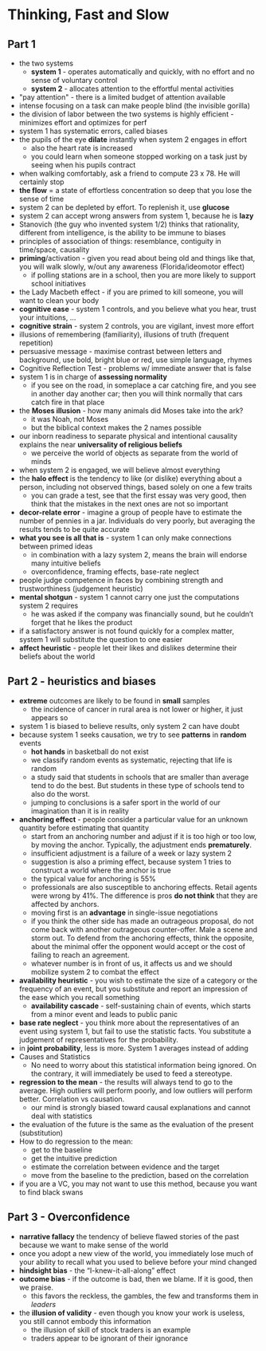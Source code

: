 # Thinking, Fast and Slow

## Part 1

* the two systems
	* **system 1** - operates automatically and quickly, with no effort and no sense of voluntary control
	* **system 2** - allocates attention to the effortful mental activities
* "pay attention" - there is a limited budget of attention available
* intense focusing on a task can make people blind (the invisible gorilla)
* the division of labor between the two systems is highly efficient - minimizes effort and optimizes for perf
* system 1 has systematic errors, called biases
* the pupils of the eye **dilate** instantly when system 2 engages in effort
	* also the heart rate is increased
	* you could learn when someone stopped working on a task just by seeing when his pupils contract
* when walking comfortably, ask a friend to compute 23 x 78. He will certainly stop
* **the flow** = a state of effortless concentration so deep that you lose the sense of time
* system 2 can be depleted by effort. To replenish it, use **glucose**
* system 2 can accept wrong answers from system 1, because he is **lazy**
* Stanovich (the guy who invented system 1/2) thinks that rationality, different from intelligence, is  the ability to be immune to biases
* principles of association of things: resemblance, contiguity in time/space, causality
* **priming**/activation - given you read about being old and things like that, you will walk slowly, w/out any awareness (Florida/ideomotor effect)
	* if polling stations are in a school, then you are more likely to support school initiatives
* the Lady Macbeth effect - if you are primed to kill someone, you will want to clean your body
* **cognitive ease** - system 1 controls, and you believe what you hear, trust your intuitions, …
* **cognitive strain** - system 2 controls, you are vigilant, invest more effort
* illusions of remembering (familiarity), illusions of truth (frequent repetition)
* persuasive message - maximise contrast between letters and background, use bold, bright blue or red, use simple language, rhymes
* Cognitive Reflection Test - problems w/ immediate answer that is false
* system 1 is in charge of **assessing normality**
	* if you see on the road, in someplace a car catching fire, and you see in another day another car; then you will think normally that cars catch fire in that place
* the **Moses illusion** - how many animals did Moses take into the ark?
	* it was Noah, not Moses
	* but the biblical context makes the 2 names possible
* our inborn readiness to separate physical and intentional causality explains the near **universality of religious beliefs**
	* we perceive the world of objects as separate from the world of minds
* when system 2 is engaged, we will believe almost everything
* the **halo effect** is the tendency to like (or dislike) everything about a person, including not observed things, based solely on one a few traits
	* you can grade a test, see that the first essay was very good, then think that the mistakes in the next ones are not so important
* **decor-relate error** - imagine a group of people have to estimate the number of pennies in a jar. Individuals do very poorly, but averaging the results tends to be quite accurate
* **what you see is all that is** - system 1 can only make connections between primed ideas
	* in combination with a lazy system 2, means the brain will endorse many intuitive beliefs
	* overconfidence, framing effects, base-rate neglect
* people judge competence in faces by combining strength and trustworthiness (judgement heuristic)
* **mental shotgun** - system 1 cannot carry one just the computations system 2 requires
	* he was asked if the company was financially sound, but he couldn’t forget that he likes the product
* if a satisfactory answer is not found quickly for a complex matter, system 1 will substitute the question to one easier
* **affect heuristic** - people let their likes and dislikes determine their beliefs about the world

## Part 2 - heuristics and biases

* **extreme** outcomes are likely to be found in **small** samples
	* the incidence of cancer in rural area is not lower or higher, it just appears so
* system 1 is biased to believe results, only system 2 can have doubt
* because system 1 seeks causation, we try to see **patterns** in **random** events
	* **hot hands** in basketball do not exist
	* we classify random events as systematic, rejecting that life is random
	* a study said that students in schools that are smaller than average tend to do the best. But students in these type of schools tend to also do the worst.
	* jumping to conclusions is a safer sport in the world of our imagination than it is in reality
* **anchoring effect** - people consider a particular value for an unknown quantity before estimating that quantity
	* start from an anchoring number and adjust if it is too high or too low, by moving the anchor. Typically, the adjustment ends **prematurely**. 
	* insufficient adjustment is a failure of a week or lazy system 2
	* suggestion is also a priming effect, because system 1 tries to construct a world where the anchor is true
	* the typical value for anchoring is 55%
	* professionals are also susceptible to anchoring effects. Retail agents were wrong by 41%. The difference is pros **do not think** that they are affected by anchors.
	* moving first is an **advantage** in single-issue negotiations
	* if you think the other side has made an outrageous proposal, do not come back with another outrageous counter-offer. Male a scene and storm out. To defend from the anchoring effects, think the opposite, about the minimal offer the opponent would accept or the cost of failing to reach an agreement.
	* whatever number is in front of us, it affects us and we should mobilize system 2 to combat the effect
* **availability heuristic** - you wish to estimate the size of a category or the frequency of an event, but you substitute and report an impression of the ease which you recall something
	* **availability cascade** - self-sustaining chain of events, which starts from a minor event and leads to public panic
* **base rate neglect** - you think more about the representatives of an event using system 1, but fail to use the statistic facts. You substitute a judgement of representatives for the probability.
* in **joint probability**, less is more. System 1 averages instead of adding
* Causes and Statistics
  * No need to worry about this statistical information being ignored. On the contrary, it will immediately be used to feed a stereotype.
* **regression to the mean** - the results will always tend to go to the average. High outliers will perform poorly, and low outliers will perform better. Correlation vs causation.
	* our mind is strongly biased toward causal explanations and cannot deal with statistics
* the evaluation of the future is the same as the evaluation of the present (substitution)
* How to do regression to the mean:
	*	get to the baseline
	*	get the intuitive prediction
	* estimate the correlation between evidence and the target
	*	move from the baseline to the prediction, based on the correlation
* if you are a VC, you may not want to use this method, because you want to find black swans

## Part 3 - Overconfidence

* **narrative fallacy** the tendency of believe flawed stories of the past because we want to make sense of the world
* once you adopt a new view of the world, you immediately lose much of your ability to recall what you used to believe before your mind changed
* **hindsight bias** - the “I-knew-it-all-along” effect
* **outcome bias** - if the outcome is bad, then we blame. If it is good, then we praise.
	* this favors the reckless, the gambles, the few and transforms them in _leaders_
* the **illusion of validity** - even though you know your work is useless, you still cannot embody this information
	* the illusion of skill of stock traders is an example
	* traders appear to be ignorant of their ignorance
